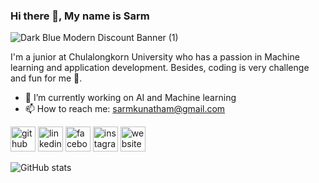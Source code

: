 ### Hi there 👋, My name is Sarm
![Dark Blue Modern Discount Banner (1)](https://user-images.githubusercontent.com/87699705/192337815-85a7cfbd-2f70-4e09-9352-452cc66dd119.gif)

I'm a junior at Chulalongkorn University who has a passion in Machine learning and application development. Besides, coding is very challenge and fun for me 👾.

- 🔭 I’m currently working on AI and Machine learning 
- 📫 How to reach me: sarmkunatham@gmail.com 


[<img src='https://cdn.jsdelivr.net/npm/simple-icons@3.0.1/icons/github.svg' alt='github' height='40'>](https://github.com/SarmSKunatham)  [<img src='https://cdn.jsdelivr.net/npm/simple-icons@3.0.1/icons/linkedin.svg' alt='linkedin' height='40'>](https://www.linkedin.com/in/sueptrakul-kunatham/)  [<img src='https://cdn.jsdelivr.net/npm/simple-icons@3.0.1/icons/facebook.svg' alt='facebook' height='40'>](https://www.facebook.com/SarmKunatham)  [<img src='https://cdn.jsdelivr.net/npm/simple-icons@3.0.1/icons/instagram.svg' alt='instagram' height='40'>](https://www.instagram.com/SarmKunatham/)  [<img src='https://cdn.jsdelivr.net/npm/simple-icons@3.0.1/icons/icloud.svg' alt='website' height='40'>](https://www.sarmkunatham.com/)  

![GitHub stats](https://github-readme-stats.vercel.app/api?username=SarmSKunatham&show_icons=true)  



